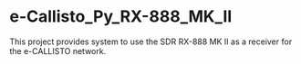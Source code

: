 # e-Callisto_Py_RX-888_MK_II
This project provides system to use the SDR RX-888 MK II as a receiver for the e-CALLISTO network.
